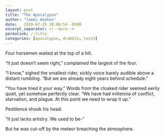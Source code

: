 ```yaml
---
layout: post
title: "The Apocalypse"
author: "James Heaton"
date:   2020-07-25 20:06:54 -0500
excerpt_separator: <!--more-->
permalink: /:title
categories: [apocalypse, drabble, test3]
---
```


Four horsemen waited at the top of a hill.

“It just doesn’t seem right,” complained the largest of the four.<!--more-->

“I know,” sighed the smallest rider, sickly voice barely audible above a distant rumbling. “But we are already eight years behind schedule.”

“You have tried it your way.” Words from the cloaked rider seemed eerily quiet, yet somehow perfectly clear. “We have had millennia of conflict, starvation, and plague. At this point we need to wrap it up.”

Pestilence shook his head.

“It just lacks artistry. We used to be-”

But he was cut-off by the meteor breaching the atmosphere.


